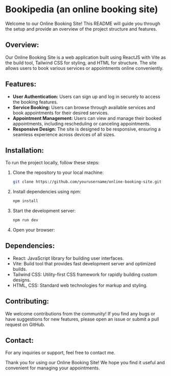 # Bookipedia (an online booking site)

Welcome to our Online Booking Site! This README will guide you through the setup and provide an overview of the project structure and features.

## Overview:
Our Online Booking Site is a web application built using ReactJS with Vite as the build tool, Tailwind CSS for styling, and HTML for structure. The site allows users to book various services or appointments online conveniently.

## Features:
- **User Authentication:** Users can sign up and log in securely to access the booking features.
- **Service Booking:** Users can browse through available services and book appointments for their desired services.
- **Appointment Management:** Users can view and manage their booked appointments, including rescheduling or canceling appointments.
- **Responsive Design:** The site is designed to be responsive, ensuring a seamless experience across devices of all sizes.

## Installation:
To run the project locally, follow these steps:

1. Clone the repository to your local machine:
   ```bash
   git clone https://github.com/yourusername/online-booking-site.git
   
2. Install dependencies using npm:
   ```bash
   npm install
   
3. Start the development server:
    ```bash
   npm run dev
    ```

4. Open your browser:


## Dependencies:
  - React: JavaScript library for building user interfaces.
  - Vite: Build tool that provides fast development server and optimized builds.
  - Tailwind CSS: Utility-first CSS framework for rapidly building custom designs.
  - HTML, CSS: Standard web technologies for markup and styling.

## Contributing:
We welcome contributions from the community! If you find any bugs or have suggestions for new features, please open an issue or submit a pull request on GitHub.

## Contact:
For any inquiries or support, feel free to contact me.

Thank you for using our Online Booking Site! We hope you find it useful and convenient for managing your appointments.
